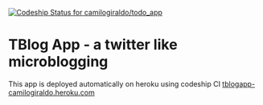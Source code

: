 [ ![Codeship Status for camilogiraldo/todo_app](https://app.codeship.com/projects/5c058a40-708b-0134-fcd9-32005fa5ab91/status?branch=master)](https://app.codeship.com/projects/178190)



# TBlog App - a twitter like microblogging


This app is deployed automatically on heroku using codeship CI [tblogapp-camilogiraldo.heroku.com](https://todoapp-camilogiraldo.herokuapp.com/)